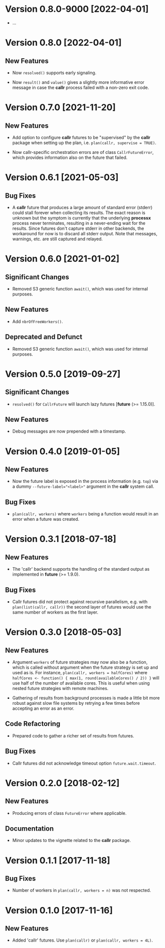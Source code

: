 # Version 0.8.0-9000 [2022-04-01]

 * ...
 

# Version 0.8.0 [2022-04-01]

## New Features

 * Now `resolved()` supports early signaling.

 * Now `result()` and `value()` gives a slightly more informative
   error message in case the **callr** process failed with a non-zero
   exit code.


# Version 0.7.0 [2021-11-20]

## New Features

 * Add option to configure **callr** futures to be "supervised" by the
   **callr** package when setting up the plan, i.e. `plan(callr,
   supervise = TRUE)`.

 * Now callr-specific orchestration errors are of class
   `CallrFutureError`, which provides information also on the future
   that failed.
 

# Version 0.6.1 [2021-05-03]

## Bug Fixes

 * A **callr** future that produces a large amount of standard error
   (stderr) could stall forever when collecting its results.  The
   exact reason is unknown but the symptom is currently that the
   underlying **processx** process never terminates, resulting in a
   never-ending wait for the results.  Since futures don't capture
   stderr in other backends, the workaround for now is to discard all
   stderr output.  Note that messages, warnings, etc. are still
   captured and relayed.
 

# Version 0.6.0 [2021-01-02]

## Significant Changes

 * Removed S3 generic function `await()`, which was used for internal
   purposes.

## New Features

 * Add `nbrOfFreeWorkers()`.

## Deprecated and Defunct

 * Removed S3 generic function `await()`, which was used for internal
   purposes.


# Version 0.5.0 [2019-09-27]

## Significant Changes

 * `resolved()` for `CallrFuture` will launch lazy futures [**future**
   (>= 1.15.0)].
 
## New Features

 * Debug messages are now prepended with a timestamp.


# Version 0.4.0 [2019-01-05]

## New Features

 * Now the future label is exposed in the process information
   (e.g. `top`) via a dummy `--future-label="<label>"` argument in the
   **callr** system call.

## Bug Fixes

 * `plan(callr, workers)` where `workers` being a function would
   result in an error when a future was created.
 

# Version 0.3.1 [2018-07-18]

## New Features

 * The 'callr' backend supports the handling of the standard output as
   implemented in **future** (>= 1.9.0).

## Bug Fixes

 * Callr futures did not protect against recursive parallelism,
   e.g. with `plan(list(callr, callr))` the second layer of futures
   would use the same number of workers as the first layer.


# Version 0.3.0 [2018-05-03]

## New Features

 * Argument `workers` of future strategies may now also be a function,
   which is called without argument when the future strategy is set up
   and used as is.  For instance, `plan(callr, workers = halfCores)`
   where `halfCores <- function() { max(1, round(availableCores() /
   2)) }` will use half of the number of available cores.  This is
   useful when using nested future strategies with remote machines.

 * Gathering of results from background processes is made a little bit
   more robust against slow file systems by retrying a few times
   before accepting an error as an error.
  
## Code Refactoring

 * Prepared code to gather a richer set of results from futures.

## Bug Fixes

 * Callr futures did not acknowledge timeout option
   `future.wait.timeout`.
 

# Version 0.2.0 [2018-02-12]

## New Features

 * Producing errors of class `FutureError` where applicable.

## Documentation

 * Minor updates to the vignette related to the **callr** package.
 

# Version 0.1.1 [2017-11-18]

## Bug Fixes

 * Number of workers in `plan(callr, workers = n)` was not respected.


# Version 0.1.0 [2017-11-16]

## New Features

 * Added 'callr' futures. Use `plan(callr)` or `plan(callr, workers =
   4L)`.
